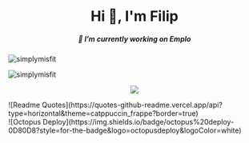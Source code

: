 
<h1 align="center">Hi 👋, I'm Filip</h1>
<h5 align="center">🔭 I’m currently working on <strong>Emplo</strong></h5>

<p><img align="center" src="https://github-readme-stats.vercel.app/api/top-langs?username=simplymisfit&show_icons=true&locale=en&layout=compact" alt="simplymisfit" /></p>  
<p><img align="center" src="https://github-readme-streak-stats.herokuapp.com/?user=simplymisfit&" alt="simplymisfit" /></p>
<p align="center">
  <a href="https://skillicons.dev">
    <img src="https://skillicons.dev/icons?i=cs,dotnet,azure,js,github,postman,powershell,react,ts,visualstudio,vscode" />
  </a>
</p>
![Readme Quotes](https://quotes-github-readme.vercel.app/api?type=horizontal&theme=catppuccin_frappe?border=true)
<br />
![Octopus Deploy](https://img.shields.io/badge/octopus%20deploy-0D80D8?style=for-the-badge&logo=octopusdeploy&logoColor=white)
